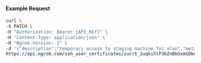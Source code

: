 <!-- Code generated for API Clients. DO NOT EDIT. -->

#### Example Request

```bash
curl \
-X PATCH \
-H "Authorization: Bearer {API_KEY}" \
-H "Content-Type: application/json" \
-H "Ngrok-Version: 2" \
-d '{"description":"temporary access to staging machine for alan","metadata":"{\"user_email\": \"alan@example.com\"}"}' \
https://api.ngrok.com/ssh_user_certificates/sucrt_2uqkihlP36ZnBbUxmSDbdIo1OUT
```
